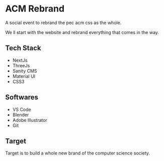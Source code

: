 # ACM Rebrand

A social event to rebrand the pec acm css as the whole.

We ll start with the website and rebrand everything that comes in the way.

## Tech Stack
- NextJs
- ThreeJs
- Sanity CMS
- Material UI
- CSS3

## Softwares
- VS Code
- Blender
- Adobe Illustrator
- Git

## Target
Target is to build a whole new brand of the computer science society.
